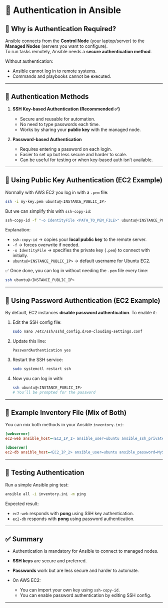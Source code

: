 # 🔐 Authentication in Ansible

## 🔹 Why is Authentication Required?
Ansible connects from the **Control Node** (your laptop/server) to the **Managed Nodes** (servers you want to configure).  
To run tasks remotely, Ansible needs a **secure authentication method**.  

Without authentication:
- Ansible cannot log in to remote systems.
- Commands and playbooks cannot be executed.

---

## 🔹 Authentication Methods
1. **SSH Key-based Authentication (Recommended ✅)**
   - Secure and reusable for automation.
   - No need to type passwords each time.
   - Works by sharing your **public key** with the managed node.

2. **Password-based Authentication**
   - Requires entering a password on each login.
   - Easier to set up but less secure and harder to scale.
   - Can be useful for testing or when key-based auth isn’t available.

---

## 🔹 Using Public Key Authentication (EC2 Example)

Normally with AWS EC2 you log in with a `.pem` file:

```bash
ssh -i my-key.pem ubuntu@<INSTANCE_PUBLIC_IP>
````

But we can simplify this with `ssh-copy-id`:

```bash
ssh-copy-id -f "-o IdentityFile <PATH_TO_PEM_FILE>" ubuntu@<INSTANCE_PUBLIC_IP>
```

Explanation:

* `ssh-copy-id` → copies your **local public key** to the remote server.
* `-f` → forces overwrite if needed.
* `-o IdentityFile` → specifies the private key (`.pem`) to connect with initially.
* `ubuntu@<INSTANCE_PUBLIC_IP>` → default username for Ubuntu EC2.

✅ Once done, you can log in without needing the `.pem` file every time:

```bash
ssh ubuntu@<INSTANCE_PUBLIC_IP>
```

---

## 🔹 Using Password Authentication (EC2 Example)

By default, EC2 instances **disable password authentication**.
To enable it:

1. Edit the SSH config file:

   ```bash
   sudo nano /etc/ssh/sshd_config.d/60-cloudimg-settings.conf
   ```

2. Update this line:

   ```
   PasswordAuthentication yes
   ```

3. Restart the SSH service:

   ```bash
   sudo systemctl restart ssh
   ```

4. Now you can log in with:

   ```bash
   ssh ubuntu@<INSTANCE_PUBLIC_IP>
   # You’ll be prompted for the password
   ```

---

## 🔹 Example Inventory File (Mix of Both)

You can mix both methods in your Ansible `inventory.ini`:

```ini
[webserver]
ec2-web ansible_host=<EC2_IP_1> ansible_user=ubuntu ansible_ssh_private_key_file=~/.ssh/id_rsa

[dbserver]
ec2-db ansible_host=<EC2_IP_2> ansible_user=ubuntu ansible_password=MyStrongPassword123
```

---

## 🔹 Testing Authentication

Run a simple Ansible ping test:

```bash
ansible all -i inventory.ini -m ping
```

Expected result:

* `ec2-web` responds with **pong** using SSH key authentication.
* `ec2-db` responds with **pong** using password authentication.

---

## ✅ Summary

* Authentication is mandatory for Ansible to connect to managed nodes.
* **SSH keys** are secure and preferred.
* **Passwords** work but are less secure and harder to automate.
* On AWS EC2:

  * You can import your own key using `ssh-copy-id`.
  * You can enable password authentication by editing SSH config.


---
